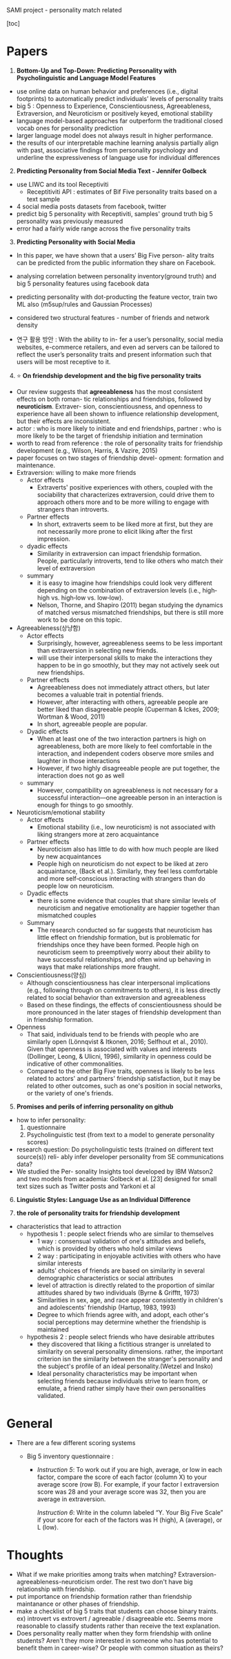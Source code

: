 SAMI project - personality match related

[toc]



# Papers

1. **Bottom-Up and Top-Down: Predicting Personality with Psycholinguistic and Language Model Features**

- use online data on human behavior and preferences (i.e., digital footprints) to automatically predict individuals’ levels of personality traits
- big 5 : Openness to Experience, Conscientiousness, Agreeableness, Extraversion, and Neuroticism or positively keyed, emotional stability
- language model-based approaches far outperform the traditional closed vocab ones for personality prediction
- larger language model does not always result in higher performance.
- the results of our interpretable machine learning analysis partially align with past, associative findings from personality psychology and underline the expressiveness of language use for individual differences



2. **Predicting Personality from Social Media Text - Jennifer Golbeck**

- use LIWC and its tool Receptiviti
  - Receptitiviti API : estimates of Bif Five personality traits based on a text sample
- 4 social media posts datasets from facebook, twitter
- predict big 5 personality with Receptiviti, samples' ground truth big 5 personality was previously measured
- error had a fairly wide range across the five personality traits



3. **Predicting Personality with Social Media**

- In this paper, we have shown that a users’ Big Five person- ality traits can be predicted from the public information they share on Facebook.

- analysing correlation between personality inventory(ground truth) and big 5 personality features using facebook data
- predicting personality with dot-producting the feature vector, train two ML also (m5sup/rules and Gaussian Processes)
- considered two structural features - number of friends and network density
- 연구 활용 방안 : With the ability to in- fer a user’s personality, social media websites, e-commerce retailers, and even ad servers can be tailored to reflect the user’s personality traits and present information such that users will be most receptive to it. 



4. :star: **On friendship development and the big five personality traits**

- Our review suggests that **agreeableness** has the most consistent effects on both roman- tic relationships and friendships, followed by **neuroticism**. Extraver- sion, conscientiousness, and openness to experience have all been shown to influence relationship development, but their effects are inconsistent. 
- actor : who is more likely to initiate and end friendships, partner : who is more likely to be the target of friendship initiation and termination
- worth to read from reference : the role of personality traits for friendship development (e.g., Wilson, Harris, & Vazire, 2015)
- paper focuses on two stages of friendship devel- opment: formation and maintenance.
- Extraversion: willing to make more friends
  - Actor effects
    - Extraverts' positive experiences with others, coupled with the sociability that characterizes extraversion, could drive them to approach others more and to be more willing to engage with strangers than introverts.
  - Partner effects
    - In short, extraverts seem to be liked more at first, but they are not necessarily more prone to elicit liking after the first impression.
  - dyadic effects
    - Similarity in extraversion can impact friendship formation. People, particularly introverts, tend to like others who match their level of extraversion 
  - summary
    - it is easy to imagine how friendships could look very different depending on the combination of extraversion levels (i.e., high‐high vs. high‐low vs. low‐low).
    - Nelson, Thorne, and Shapiro (2011) began studying the dynamics of matched versus mismatched friendships, but there is still more work to be done on this topic.
- Agreeableness(상냥함)
  - Actor effects
    - Surprisingly, however, agreeableness seems to be less important than extraversion in selecting new friends.
    - will use their interpersonal skills to make the interactions they happen to be in go smoothly, but they may not actively seek out new friendships.
  - Partner effects
    - Agreeableness does not immediately attract others, but later becomes a valuable trait in potential friends.
    - However, after interacting with others, agreeable people are better liked than disagreeable people (Cuperman & Ickes, 2009; Wortman & Wood, 2011)
    - In short, agreeable people are popular. 
  - Dyadic effects
    - When at least one of the two interaction partners is high on agreeableness, both are more likely to feel comfortable in the interaction, and independent coders observe more smiles and laughter in those interactions
    - However, if two highly disagreeable people are put together, the interaction does not go as well
  - summary
    - However, compatibility on agreeableness is not necessary for a successful interaction—one agreeable person in an interaction is enough for things to go smoothly.
- Neuroticism/emotional stability
  - Actor effects
    - Emotional stability (i.e., low neuroticism) is not associated with liking strangers more at zero acquaintance 
  - Partner effects
    - Neuroticism also has little to do with how much people are liked by new acquaintances
    - People high on neuroticism do not expect to be liked at zero acquaintance, (Back et al.). Similarly, they feel less comfortable and more self‐conscious interacting with strangers than do people low on neuroticism. 
  - Dyadic effects
    - there is some evidence that couples that share similar levels of neuroticism and negative emotionality are happier together than mismatched couples 
  - Summary
    - The research conducted so far suggests that neuroticism has little effect on friendship formation, but is problematic for friendships once they have been formed. People high on neuroticism seem to preemptively worry about their ability to have successful relationships, and often wind up behaving in ways that make relationships more fraught.
- Conscientiousness(양심)
  - Although conscientiousness has clear interpersonal implications (e.g., following through on commitments to others), it is less directly related to social behavior than extraversion and agreeableness
  - Based on these findings, the effects of conscientiousness should be more pronounced in the later stages of friendship development than in friendship formation. 
- Openness
  - That said, individuals tend to be friends with people who are similarly open (Lönnqvist & Itkonen, 2016; Selfhout et al., 2010). Given that openness is associated with values and interests (Dollinger, Leong, & Ulicni, 1996), similarity in openness could be indicative of other commonalities.
  - Compared to the other Big Five traits, openness is likely to be less related to actors' and partners' friendship satisfaction, but it may be related to other outcomes, such as one's position in social networks, or the variety of one's friends. 



5. **Promises and perils of inferring personality on github**

- how to infer personality:
  1. questionnaire
  2. Psycholinguistic test (from text to a model to generate personality scores)
- research question: Do psycholinguistic tests (trained on different text source(s)) reli- ably infer developer personality from SE communications data?
- We studied the Per- sonality Insights tool developed by IBM Watson2 and two models from academia: Golbeck et al. [23] designed for small text sizes such as Twitter posts and Yarkoni et al



6. **Linguistic Styles: Language Use as an Individual Difference**



7.  **the role of personality traits for friendship development**

- characteristics that lead to attraction
  - hypothesis 1 : people select friends who are similar to themselves
    - 1 way : consensual validation of one's attitudes and beliefs, which is provided by others who hold similar views
    - 2 way : participating in enjoyable activities with others who have similar interests
    - adults' choices of friends are based on similarity in several demographic characteristics or social attributes
    - level of attraction is directly related to the proportion of similar attitudes shared by two individuals (Byrne & Grifftt, 1973)
    - Similarities in sex, age, and race appear consistently in children's and adolescents' friendship (Hartup, 1983, 1993)
    - Degree to which friends agree with, and adopt, each other's social perceptions may determine whether the friendship is maintained
  - hypothesis 2 : people select friends who have desirable attributes
    - they discovered that liking a fictitious stranger is unrelated to similarity on several personality dimensions. rather, the important criterion isn the similarity between the stranger's personality and the subject's profile of an ideal personality.(Wetzel and Insko)
    - Ideal personality characteristics may be important when selecting friends because individuals strive to learn from, or emulate, a friend rather simply have their own personalities validated.



# General

- There are a few different scoring systems

  - Big 5 inventory questionnaire : 

    - *Instruction 5*: To work out if you are high, average, or low in each factor, compare the score of each factor (column X) to your average score (row B). For example, if your factor I extraversion score was 28 and your average score was 32, then you are average in extraversion.

      *Instruction 6*: Write in the column labeled “Y. Your Big Five Scale” if your score for each of the factors was H (high), A (average), or L (low).



# Thoughts

- What if we make priorities among traits when matching? Extraversion-agreeableness-neuroticism order. The rest two don't have big relationship with friendship.
- put importance on friendship formation rather than friendship maintanance or other phases of friendship.
- make a checklist of big 5 traits that students can choose binary traints. ex) introvert vs extrovert / agreeable / disagreeable etc. Seems more reasonable to classify students rather than receive the text explanation.
- Does personality really matter when they form friendship with online students? Aren't they more interested in someone who has potential to benefit them in career-wise? Or people with common situation as theirs?